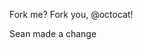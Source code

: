 <!DOCTYPE html>

<html>
<head>

  <script src="https://cdn.onesignal.com/sdks/OneSignalSDK.js" async=""></script>
<script>
  var OneSignal = window.OneSignal || [];
  OneSignal.push(function() {
    OneSignal.init({
      appId: "0a0ead3e-180d-4399-a164-cc554421a145",
    });
  });
</script>

</head>

<body>

<img src="forkit.gif" id="octocat" alt="" />

<!-- Feel free to change this text here -->
<p>
  Fork me? Fork you, @octocat!
</p>
<p>
  Sean made a change
</p>

</body>
</html>
